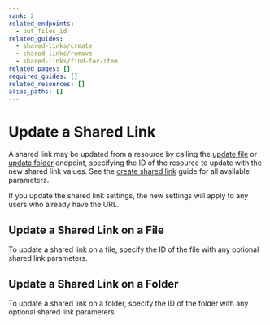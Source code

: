 ```yaml
---
rank: 2
related_endpoints:
  - put_files_id
related_guides:
  - shared-links/create
  - shared-links/remove
  - shared-links/find-for-item
related_pages: []
required_guides: []
related_resources: []
alias_paths: []
---
```


# Update a Shared Link

A shared link may be updated from a resource by calling the
[update file](endpoint://put_files_id) or
[update folder](endpoint://put_folders_id) endpoint, specifying the ID of the
resource to update with the new shared link values. See the
[create shared link](guide://shared-links/create) guide for all available
parameters.

<Message type='notice'>
  If you update the shared link settings, the new settings will apply to any
  users who already have the URL.
</Message>

## Update a Shared Link on a File

To update a shared link on a file, specify the ID of the file with any optional
shared link parameters.

<Samples id='put_files_id_shared_link_create' />

## Update a Shared Link on a Folder

To update a shared link on a folder, specify the ID of the folder with any
optional shared link parameters.

<Samples id='put_folders_id_shared_link_create' />

